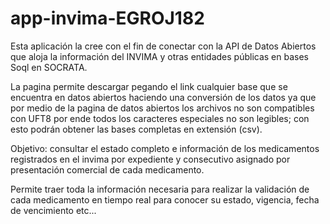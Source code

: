 # app-invima-EGROJ182
Esta aplicación la cree con el fin de conectar con la API de Datos Abiertos que aloja la información del INVIMA y otras entidades públicas en bases Soql en SOCRATA.

La pagina permite descargar pegando el link cualquier base que se encuentra en datos abiertos haciendo una conversión de los datos ya que por medio de la pagina de datos abiertos los archivos no son compatibles con UFT8 por ende todos los caracteres especiales no son legibles; con esto podrán obtener las bases completas en extensión (csv).

Objetivo: consultar el estado completo e información de los medicamentos registrados en el invima por expediente y consecutivo asignado por presentación comercial de cada medicamento.

Permite traer toda la información necesaria para realizar la validación de cada medicamento en tiempo real para conocer su estado, vigencia, fecha de vencimiento etc...

